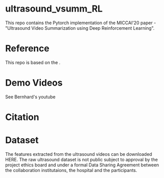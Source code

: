 # ultrasound_vsumm_RL


This repo contains the Pytorch implementation of the MICCAI'20 paper - "Ultrasound Video Summarization using Deep Reinforcement Learning". 


# Reference
This repo is based on the .
# Demo Videos
See Bernhard's youtube
# 
# Citation

# Dataset
The features extracted from the ultrasound videos can be downloaded HERE. The raw ultrasound dataset is not public subject to approval by the project ethics board and under a formal Data Sharing Agreement between the collaboration institutaions, the hospital and the participants.
